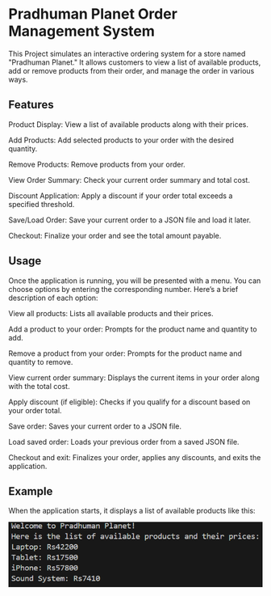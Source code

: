 # Pradhuman Planet Order Management System
This Project simulates an interactive ordering system for a store named "Pradhuman Planet." It allows customers to view a list of available products, add or remove products from their order, and manage the order in various ways.


## Features

Product Display: View a list of available products along with their prices.

Add Products: Add selected products to your order with the desired quantity.

Remove Products: Remove products from your order.

View Order Summary: Check your current order summary and total cost.

Discount Application: Apply a discount if your order total exceeds a specified threshold.

Save/Load Order: Save your current order to a JSON file and load it later.

Checkout: Finalize your order and see the total amount payable.

## Usage
Once the application is running, you will be presented with a menu. You can choose options by entering the corresponding number. Here’s a brief description of each option:


View all products: Lists all available products and their prices.

Add a product to your order: Prompts for the product name and quantity to add.

Remove a product from your order: Prompts for the product name and quantity to remove.

View current order summary: Displays the current items in your order along with the total cost.

Apply discount (if eligible): Checks if you qualify for a discount based on your order total.

Save order: Saves your current order to a JSON file.

Load saved order: Loads your previous order from a saved JSON file.

Checkout and exit: Finalizes your order, applies any discounts, and exits the application.


## Example
When the application starts, it displays a list of available products like this:

![Pradhuman Planet](https://github.com/pradumansalunkhe/Pradhuman-Planet/blob/fe2447a343700a9caa2d3dc7088bcd9c810ac0be/Pradhuman%20Planet%203.png)
